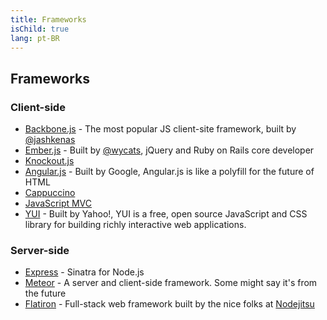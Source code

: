 ```yaml
---
title: Frameworks
isChild: true
lang: pt-BR
---
```


## Frameworks

### Client-side

* [Backbone.js](http://backbonejs.org) - The most popular JS client-site framework, built by [@jashkenas](http://twitter.com/jashkenas)
* [Ember.js](http://emberjs.com) - Built by [@wycats](http://twitter.com/wycats), jQuery and Ruby on Rails core developer
* [Knockout.js](http://knockoutjs.com/)
* [Angular.js](http://angularjs.org/) - Built by Google, Angular.js is like a polyfill for the future of HTML
* [Cappuccino](http://cappuccino.org/)
* [JavaScript MVC](http://javascriptmvc.com/)
* [YUI](http://yuilibrary.com/) - Built by Yahoo!, YUI is a free, open source JavaScript and CSS library for building richly interactive web applications.

### Server-side

* [Express](http://expressjs.com/) - Sinatra for Node.js
* [Meteor](http://meteor.com/) - A server and client-side framework. Some might say it's from the future
* [Flatiron](http://flatironjs.org/) - Full-stack web framework built by the nice folks at [Nodejitsu](http://nodejitsu.com)
